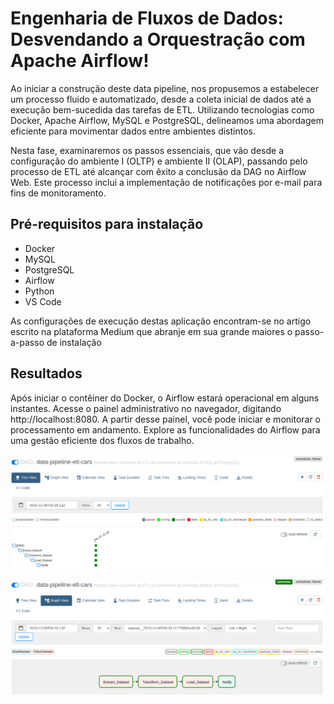 # Engenharia de Fluxos de Dados: Desvendando a Orquestração com Apache Airflow!

Ao iniciar a construção deste data pipeline, nos propusemos a estabelecer um processo fluido e automatizado, desde a coleta inicial de dados até a execução bem-sucedida das tarefas de ETL. Utilizando tecnologias como Docker, Apache Airflow, MySQL e PostgreSQL, delineamos uma abordagem eficiente para movimentar dados entre ambientes distintos.

Nesta fase, examinaremos os passos essenciais, que vão desde a configuração do ambiente I (OLTP) e ambiente II (OLAP), passando pelo processo de ETL até alcançar com êxito a conclusão da DAG no Airflow Web. Este processo inclui a implementação de notificações por e-mail para fins de monitoramento.




## Pré-requisitos para instalação
- Docker
- MySQL
- PostgreSQL
- Airflow
- Python
- VS Code

As configurações de execução destas aplicação encontram-se no artigo escrito na plataforma Medium que abranje em sua grande maiores o passo-a-passo de instalação

## Resultados

Após iniciar o contêiner do Docker, o Airflow estará operacional em alguns instantes. Acesse o painel administrativo no navegador, digitando http://localhost:8080. A partir desse painel, você pode iniciar e monitorar o processamento em andamento. Explore as funcionalidades do Airflow para uma gestão eficiente dos fluxos de trabalho.

![interface-airflow0web-dag](data/Image/dag_2.png)

![interface-airflow0web-dag](data/Image/dag_1.png)













  
